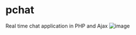 # pchat
Real time chat application in PHP and Ajax
![image](https://user-images.githubusercontent.com/33361064/231108102-bff379f6-6e6c-45b2-b714-26e8fe0e97a8.png)
